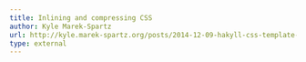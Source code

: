 ```yaml
---
title: Inlining and compressing CSS
author: Kyle Marek-Spartz
url: http://kyle.marek-spartz.org/posts/2014-12-09-hakyll-css-template-compiler.html
type: external
---
```

